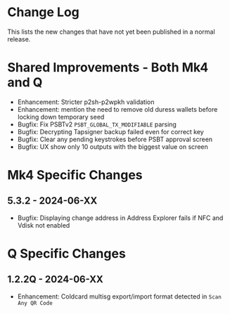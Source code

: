 # Change Log

This lists the new changes that have not yet been published in a normal release.

# Shared Improvements - Both Mk4 and Q

- Enhancement: Stricter p2sh-p2wpkh validation 
- Enhancement: mention the need to remove old duress wallets before locking down temporary seed
- Bugfix: Fix PSBTv2 `PSBT_GLOBAL_TX_MODIFIABLE` parsing
- Bugfix: Decrypting Tapsigner backup failed even for correct key
- Bugfix: Clear any pending keystrokes before PSBT approval screen
- Bugfix: UX show only 10 outputs with the biggest value on screen

# Mk4 Specific Changes

## 5.3.2 - 2024-06-XX

- Bugfix: Displaying change address in Address Explorer fails if NFC and Vdisk not enabled


# Q Specific Changes

## 1.2.2Q - 2024-06-XX

- Enhancement: Coldcard multisg export/import format detected in `Scan Any QR Code`


